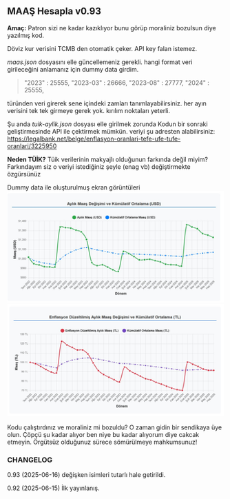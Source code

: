 ## MAAŞ Hesapla v0.93
**Amaç:** Patron sizi ne kadar kazıklıyor bunu görüp moraliniz bozulsun diye yazılmış kod. 

Döviz kur verisini TCMB den otomatik çeker. API key falan istemez. 

*maas.json* dosyasını elle güncellemeniz gerekli. 
hangi format veri girileceğini anlamanız için dummy data girdim.

> "2023"	 : 25555,
  "2023-03"	 : 26666,
  "2023-08"	 : 27777,
  "2024"	 : 25555,

türünden veri girerek sene içindeki zamları tanımlayabilirsiniz. 
her ayın verisini tek tek girmeye gerek yok. kırılım noktaları yeterli. 

Şu anda *tuik-aylik.json* dosyası elle girilmek zorunda 
Kodun bir sonraki geliştirmesinde API ile çektirmek mümkün. 
veriyi şu adresten alabilirsiniz: https://legalbank.net/belge/enflasyon-oranlari-tefe-ufe-tufe-oranlari/3225950

**Neden TÜİK?** 
Tüik verilerinin makyajlı olduğunun farkında değil miyim?
Farkındayım siz o veriyi istediğiniz şeyle (enag vb) değiştirmekte özgürsünüz

Dummy data ile oluşturulmuş ekran görüntüleri
![döviz](screen-1.jpg "döviz")
![TL](screen-2.jpg "TL")


Kodu çalıştırdınız ve moraliniz mi bozuldu? O zaman gidin bir sendikaya üye olun. Çöpçü şu kadar alıyor ben niye bu kadar alıyorum diye cakcak etmeyin. 
Örgütsüz olduğunuz sürece sömürülmeye mahkumsunuz!

### CHANGELOG

0.93 (2025-06-16)
değişken isimleri tutarlı hale getirildi.

0.92 (2025-06-15)
İlk yayınlanış. 
